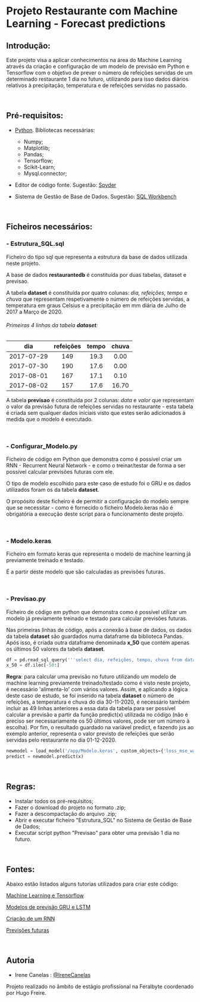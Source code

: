 # Projeto Restaurante com Machine Learning - Forecast predictions

## Introdução:
Este projeto visa a aplicar conhecimentos na área do Machine Learning através da criação e configuração de um modelo de previsão em Python e Tensorflow com o objetivo de prever o número de refeições servidas de um determinado restaurante 1 dia no futuro, utilizando para isso dados diários relativos à precipitação, temperatura e de refeições servidas no passado.

<br />

## Pré-requisitos:
- [Python](https://www.python.org/downloads/).
Bibliotecas necessárias:
  - Numpy;
  - Matplotlib;
  - Pandas;
  - Tensorflow;
  - Scikit-Learn;
  - Mysql.connector; 

- Editor de código fonte. 
Sugestão:
[Spyder](http://docs.spyder-ide.org/current/installation.html)

- Sistema de Gestão de Base de Dados. 
Sugestão:
[SQL Workbench](https://dev.mysql.com/downloads/workbench/)

<br />

## Ficheiros necessários:

### - Estrutura_SQL.sql

Ficheiro do tipo sql que representa a estrutura da base de dados utilizada neste projeto.

A base de dados **restaurantedb** é constituída por duas tabelas, dataset e previsao.

A tabela **dataset** é constituída por quatro colunas: *dia, refeições, tempo* e *chuva* que representam respetivamente o número de refeições servidas, a temperatura em graus Celsius e a precipitação em mm diária de Julho de 2017 a Março de 2020.


###### Primeiras 4 linhas da tabela **dataset**:
|      dia     |   refeições   |  tempo  |  chuva  |
|:------------:|:-------------:|:-------:|:-------:|
|  2017-07-29  |      149      |   19.3  |   0.00  |
|  2017-07-30  |      190      |   17.6  |   0.00  |
|  2017-08-01  |      167      |   17.1  |   0.10  |
|  2017-08-02  |      157      |   17.6  |  16.70  |

A tabela **previsao** é constituída por 2 colunas: *data* e *valor* que representam o valor da previsão futura de refeições servidas no restaurante - esta tabela é criada sem qualquer dados iniciais visto que estes serão adicionados à medida que o modelo é executado.

<br />

### - Configurar_Modelo.py

Ficheiro de código em Python que demonstra como é possível criar um RNN - Recurrent Neural Network - e como o treinar/testar de forma a ser possível calcular previsões futuras com ele. 

O tipo de modelo escolhido para este caso de estudo foi o GRU e os dados utilizados foram os da tabela **dataset**.

O propósito deste ficheiro é de permitir a configuração do modelo sempre que se necessitar - como é fornecido o ficheiro Modelo.keras não é obrigatória a execução deste script para o funcionamento deste projeto.

<br />

### - Modelo.keras

Ficheiro em formato keras que representa o modelo de machine learning já previamente treinado e testado.

É a partir deste modelo que são calculadas as previsões futuras.

<br />

### - Previsao.py

Ficheiro de código em python que demonstra como é possível utilizar um modelo já previamente treinado e testado para calcular previsões futuras.

Nas primeiras linhas de código, após a conexão à base de dados, os dados da tabela **dataset** são guardados numa dataframe da biblioteca Pandas. Após isso, é criada outra dataframe denominada **x_50** que contém apenas os últimos 50 valores da tabela **dataset**.

```python
df = pd.read_sql_query('''select dia, refeições, tempo, chuva from dataset''', db)
x_50 = df.iloc[-50:]
```

**Regra**: para calcular uma previsão no futuro utilizando um modelo de machine learning previamente treinado/testado como é visto neste projeto, é necessário 'alimenta-lo' com vários valores. Assim, e aplicando a lógica deste caso de estudo, se foi inserido na tabela **dataset** o número de refeições, a temperatura e chuva do dia 30-11-2020, é necessário também incluir as 49 linhas anteriores a essa data da tabela para ser possível calcular a previsão a partir da função predict(x) utilizada no código (não é preciso ser necessariamente os 50 últimos valores, pode ser um número à escolha). Por fim, o resultado guardado na variável predict, e fazendo jus ao exemplo anterior, representa o valor previsto de refeições que serão servidas pelo restaurante no dia 01-12-2020.

```python
newmodel = load_model('/app/Modelo.keras', custom_objects={'loss_mse_warmup': loss_mse_warmup})
predict = newmodel.predict(x)
```

<br />

## Regras:
- Instalar todos os pré-requisitos;   
- Fazer o download do projeto no formato .zip;
- Fazer a descompactação do arquivo .zip;
- Abrir e executar ficheiro "Estrutura_SQL" no Sistema de Gestão de Base de Dados;
- Executar script python "Previsao" para obter uma previsão 1 dia no futuro.

<br />

## Fontes:
Abaixo estão listados alguns tutorias utilizados para criar este código:

[Machine Learning e Tensorflow](https://colab.research.google.com/drive/1F_EWVKa8rbMXi3_fG0w7AtcscFq7Hi7B#forceEdit=true&sandboxMode=true)

[Modelos de previsão GRU e LSTM](https://towardsdatascience.com/illustrated-guide-to-lstms-and-gru-s-a-step-by-step-explanation-44e9eb85bf21)

[Criação de um RNN](https://github.com/Hvass-Labs/TensorFlow-Tutorials/blob/master/23_Time-Series-Prediction.ipynb)

[Previsões futuras](https://github.com/rahulbhadani/medium.com/blob/master/01_12_2021/Saving_Model_TF2.ipynb)

<br />

## Autoria
- Irene Canelas : [@IreneCanelas](https://www.github.com/IreneCanelas)

Projeto realizado no âmbito de estágio profissional na Feralbyte coordenado por Hugo Freire.
